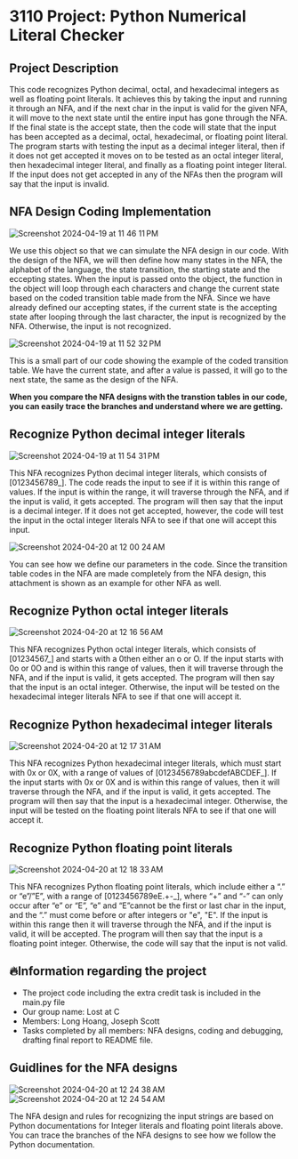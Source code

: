 # 3110 Project: Python Numerical Literal Checker

## Project Description

This code recognizes Python decimal, octal, and hexadecimal integers as well as floating point literals. It achieves this by taking the input and running it through an NFA, and if the next char in the input is valid for the given NFA, it will move to the next state until the entire input has gone through the NFA. If the final state is the accept state, then the code will state that the input has been accepted as a decimal, octal, hexadecimal, or floating point literal. The program starts with testing the input as a decimal integer literal, then if it does not get accepted it moves on to be tested as an octal integer literal, then hexadecimal integer literal, and finally as a floating point integer literal. If the input does not get accepted in any of the NFAs then the program will say that the input is invalid.

## NFA Design Coding Implementation 

![Screenshot 2024-04-19 at 11 46 11 PM](https://github.com/longhoag/3110-Project/assets/99232763/ee45caf6-6854-40ca-976e-b77e93298de2)

We use this object so that we can simulate the NFA design in our code. With the design of the NFA, we will then define how many states in the NFA, the alphabet of the language, the state transition, the starting state and the eccepting states. When the input is passed onto the object, the function in the object will loop through each characters and change the current state based on the coded transition table made from the NFA. Since we have already defined our accepting states, if the current state is the accepting state after looping through the last character, the input is recognized by the NFA. Otherwise, the input is not recognized.

![Screenshot 2024-04-19 at 11 52 32 PM](https://github.com/longhoag/3110-Project/assets/99232763/cd45ef99-b373-4b09-b9da-43ff9db22990)

This is a small part of our code showing the example of the coded transition table. We have the current state, and after a value is passed, it will go to the next state, the same as the design of the NFA.

**When you compare the NFA designs with the transtion tables in our code, you can easily trace the branches and understand where we are getting.**

## Recognize Python decimal integer literals

![Screenshot 2024-04-19 at 11 54 31 PM](https://github.com/longhoag/3110-Project/assets/99232763/9a5f7c64-397c-46e6-ac07-b8cacd7f94a0)

This NFA recognizes Python decimal integer literals, which consists of [0123456789_]. The code reads the input to see if it is within this range of values. If the input is within the range, it will traverse through the NFA, and if the input is valid, it gets accepted. The program will then say that the input is a decimal integer. If it does not get accepted, however, the code will test the input in the octal integer literals NFA to see if that one will accept this input.

![Screenshot 2024-04-20 at 12 00 24 AM](https://github.com/longhoag/3110-Project/assets/99232763/65693d90-964a-4189-8612-b45b601be1af)

You can see how we define our parameters in the code. Since the transition table codes in the NFA are made completely from the NFA design, this attachment is shown as an example for other NFA as well.  

## Recognize Python octal integer literals

![Screenshot 2024-04-20 at 12 16 56 AM](https://github.com/longhoag/3110-Project/assets/99232763/6034484b-fc59-490f-a73d-f843301375f7)

This NFA recognizes Python octal integer literals, which consists of [01234567_] and starts with a 0then either an o or O. If the input starts with 0o or 0O and is within this range of values, then it will traverse through the NFA, and if the input is valid, it gets accepted. The program will then say that the input is an octal integer. Otherwise, the input will be tested on the hexadecimal integer literals NFA to see if that one will accept it.

## Recognize Python hexadecimal integer literals

![Screenshot 2024-04-20 at 12 17 31 AM](https://github.com/longhoag/3110-Project/assets/99232763/556e31eb-baa4-42a2-a7ce-4b947926b89f)

This NFA recognizes Python hexadecimal integer literals, which must start with 0x or 0X, with a range of values of [0123456789abcdefABCDEF_]. If the input starts with 0x or 0X and is within this range of values, then it will traverse through the NFA, and if the input is valid, it gets accepted. The program will then say that the input is a hexadecimal integer. Otherwise, the input will be tested on the floating point literals NFA to see if that one will accept it.

## Recognize Python floating point literals

![Screenshot 2024-04-20 at 12 18 33 AM](https://github.com/longhoag/3110-Project/assets/99232763/b77bb10d-abdf-41e2-a15f-4fbabdee8dac)

This NFA recognizes Python floating point literals, which include either a “.” or “e”/”E”, with a range of [0123456789eE.+-_], where “+” and “-” can only occur after “e” or “E”, “e” and “E”cannot be the first or last char in the input, and the “.” must come before or after integers or "e", "E". If the input is within this range then it will traverse through the NFA, and if the input is valid, it will be accepted. The program will then say that the input is a floating point integer. Otherwise, the code will say that the input is not valid.

## 🔥Information regarding the project

- The project code including the extra credit task is included in the main.py file
- Our group name: Lost at C
- Members: Long Hoang, Joseph Scott
- Tasks completed by all members: NFA designs, coding and debugging, drafting final report to README file.


## Guidlines for the NFA designs

![Screenshot 2024-04-20 at 12 24 38 AM](https://github.com/longhoag/3110-Project/assets/99232763/c9090a84-d427-46b0-b8f8-2c82a518d2ec)
![Screenshot 2024-04-20 at 12 24 54 AM](https://github.com/longhoag/3110-Project/assets/99232763/8d92d97b-cb37-4b2d-8c9f-8bcc0e240e63)

The NFA design and rules for recognizing the input strings are based on Python documentations for Integer literals and floating point literals above. You can trace the branches of the NFA designs to see how we follow the Python documentation.
